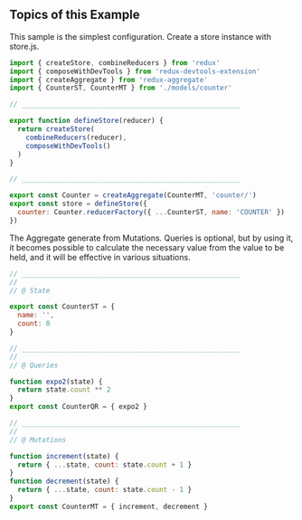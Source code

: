 ## Topics of this Example

This sample is the simplest configuration. Create a store instance with store.js.

```javascript
import { createStore, combineReducers } from 'redux'
import { composeWithDevTools } from 'redux-devtools-extension'
import { createAggregate } from 'redux-aggregate'
import { CounterST, CounterMT } from './models/counter'

// ______________________________________________________

export function defineStore(reducer) {
  return createStore(
    combineReducers(reducer),
    composeWithDevTools()
  )
}

// ______________________________________________________

export const Counter = createAggregate(CounterMT, 'counter/')
export const store = defineStore({
  counter: Counter.reducerFactory({ ...CounterST, name: 'COUNTER' })
})
```

The Aggregate generate from Mutations. Queries is optional, but by using it, it becomes possible to calculate the necessary value from the value to be held, and it will be effective in various situations.

```javascript
// ______________________________________________________
//
// @ State

export const CounterST = {
  name: '',
  count: 0
}

// ______________________________________________________
//
// @ Queries

function expo2(state) {
  return state.count ** 2
}
export const CounterQR = { expo2 }

// ______________________________________________________
//
// @ Mutations

function increment(state) {
  return { ...state, count: state.count + 1 }
}
function decrement(state) {
  return { ...state, count: state.count - 1 }
}
export const CounterMT = { increment, decrement }

```